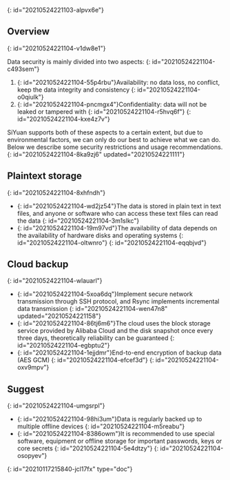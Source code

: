 {: id="20210524221103-alpvx6e"}

## Overview
{: id="20210524221104-v1dw8e1"}

Data security is mainly divided into two aspects:
{: id="20210524221104-c493sem"}

1. {: id="20210524221104-55p4rbu"}Availability: no data loss, no conflict, keep the data integrity and consistency
   {: id="20210524221104-o0qiulk"}
2. {: id="20210524221104-pncmgx4"}Confidentiality: data will not be leaked or tampered with
   {: id="20210524221104-r5hvq6f"}
{: id="20210524221104-kxe4z7v"}

SiYuan supports both of these aspects to a certain extent, but due to environmental factors, we can only do our best to achieve what we can do. Below we describe some security restrictions and usage recommendations.
{: id="20210524221104-8ka9zj6" updated="20210524221111"}

## Plaintext storage
{: id="20210524221104-8xhfndh"}

* {: id="20210524221104-wd2jz54"}The data is stored in plain text in text files, and anyone or software who can access these text files can read the data
  {: id="20210524221104-3m1slkc"}
* {: id="20210524221104-19m97vd"}The availability of data depends on the availability of hardware disks and operating systems
  {: id="20210524221104-oltwnro"}
{: id="20210524221104-eqqbjvd"}

## Cloud backup
{: id="20210524221104-wlauarl"}

* {: id="20210524221104-5xoa6dq"}Implement secure network transmission through SSH protocol, and Rsync implements incremental data transmission
  {: id="20210524221104-wen47n8" updated="20210524221158"}
* {: id="20210524221104-86tj6m6"}The cloud uses the block storage service provided by Alibaba Cloud and the disk snapshot once every three days, theoretically reliability can be guaranteed
  {: id="20210524221104-egbptu2"}
* {: id="20210524221104-1ejjdmr"}End-to-end encryption of backup data (AES GCM)
  {: id="20210524221104-efcef3d"}
{: id="20210524221104-oxv9mpv"}

## Suggest
{: id="20210524221104-umgsrpl"}

* {: id="20210524221104-98hi3um"}Data is regularly backed up to multiple offline devices
  {: id="20210524221104-m5reabu"}
* {: id="20210524221104-8386owm"}It is recommended to use special software, equipment or offline storage for important passwords, keys or core secrets
  {: id="20210524221104-5e4dtzy"}
{: id="20210524221104-osopyev"}



{: id="20210117215840-jcl17fx" type="doc"}
